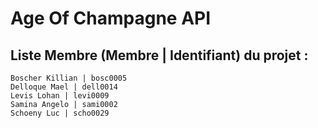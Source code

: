 # Age Of Champagne API
## Liste Membre (Membre | Identifiant) du projet :

	Boscher Killian | bosc0005
	Delloque Mael | dell0014
	Levis Lohan | levi0009
	Samina Angelo | sami0002
	Schoeny Luc | scho0029